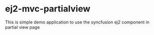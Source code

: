 # ej2-mvc-partialview
This is simple demo application to use the syncfusion ej2 component in partial view page
